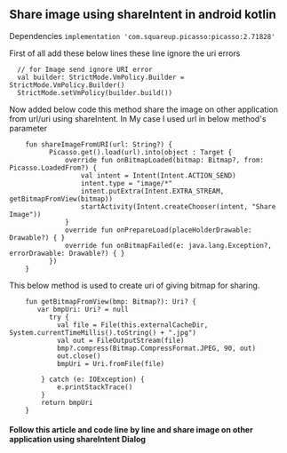 ## Share image using shareIntent in android kotlin

Dependencies  ```implementation 'com.squareup.picasso:picasso:2.71828'```

First of all add these below lines these line ignore the uri errors
```
  // for Image send ignore URI error
  val builder: StrictMode.VmPolicy.Builder = StrictMode.VmPolicy.Builder()
  StrictMode.setVmPolicy(builder.build())
```

Now added below code this method share the image on other application from url/uri using shareIntent.
In My case I used url in below method's parameter
```
    fun shareImageFromURI(url: String?) {
          Picasso.get().load(url).into(object : Target {
              override fun onBitmapLoaded(bitmap: Bitmap?, from: Picasso.LoadedFrom?) {
                  val intent = Intent(Intent.ACTION_SEND)
                  intent.type = "image/*"
                  intent.putExtra(Intent.EXTRA_STREAM, getBitmapFromView(bitmap))
                  startActivity(Intent.createChooser(intent, "Share Image"))
              }
              override fun onPrepareLoad(placeHolderDrawable: Drawable?) { }
              override fun onBitmapFailed(e: java.lang.Exception?, errorDrawable: Drawable?) { }
          })
    }
```

This below method is used to create uri of giving bitmap for sharing.

```
    fun getBitmapFromView(bmp: Bitmap?): Uri? {
       var bmpUri: Uri? = null
          try {
            val file = File(this.externalCacheDir, System.currentTimeMillis().toString() + ".jpg")
            val out = FileOutputStream(file)
            bmp?.compress(Bitmap.CompressFormat.JPEG, 90, out)
            out.close()
            bmpUri = Uri.fromFile(file)

        } catch (e: IOException) {
            e.printStackTrace()
        }
        return bmpUri
    }
```

#### Follow this article and code line by line and share image on other application using shareIntent Dialog
